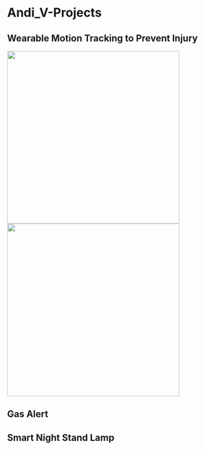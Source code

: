 # Andi_V-Projects

## Wearable Motion Tracking to Prevent Injury

<img src="README_Images/Wearable_Git.gif" width ="400" > <img src="README_Images/Wearable_Git.gif" width ="400" >
## Gas Alert


## Smart Night Stand Lamp
